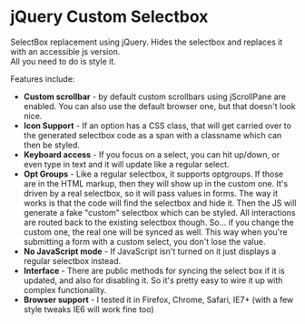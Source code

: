 jQuery Custom Selectbox
=======================

SelectBox replacement using jQuery. Hides the selectbox and replaces it with an accessible js version.  
All you need to do is style it. 

Features include:

* **Custom scrollbar** - by default custom scrollbars using jScrollPane are enabled. You can also use the default browser one, but that doesn't look nice.
* **Icon Support** - If an option has a CSS class, that will  get carried over to the generated selectbox code as a span with a classname which can then be styled.
* **Keyboard access** - If you focus on a select, you can hit up/down, or even type in text and it will update like a regular select.
* **Opt Groups** - Like a regular selectbox, it supports optgroups. If those are in the HTML markup, then they will show up in the custom one.
It's driven by a real selectbox, so it will pass values in forms. The way it works is that the code will find the selectbox and hide it. Then the JS will generate a fake "custom" selectbox which can be styled. All interactions are routed back to the existing selectbox though. So... if you change the custom one, the real one will be synced as well. This way when you're submitting a form with a custom select, you don't lose the value.
* **No JavaScript mode** - If JavaScript isn't turned on it just displays a regular selectbox instead.
* **Interface** - There are public methods for syncing the select box if it is updated, and also for disabling it. So it's pretty easy to wire it up with complex functionality. 
* **Browser support** - I tested it in Firefox, Chrome, Safari, IE7+ (with a few style tweaks IE6 will work fine too)
